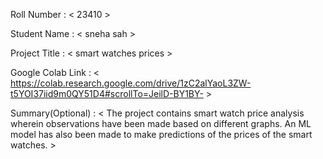 Roll Number       :   < 23410 >

Student Name      :   < sneha sah  >

Project Title     :   < smart watches prices  >

Google Colab Link :   < https://colab.research.google.com/drive/1zC2alYaoL3ZW-t5YOI37iid9m0QY51D4#scrollTo=JeilD-BY1BY-  >

Summary(Optional) :   < The project contains smart watch price analysis wherein observations have been made based on different graphs. An ML model has also been made to make predictions of the prices of the smart watches. >
